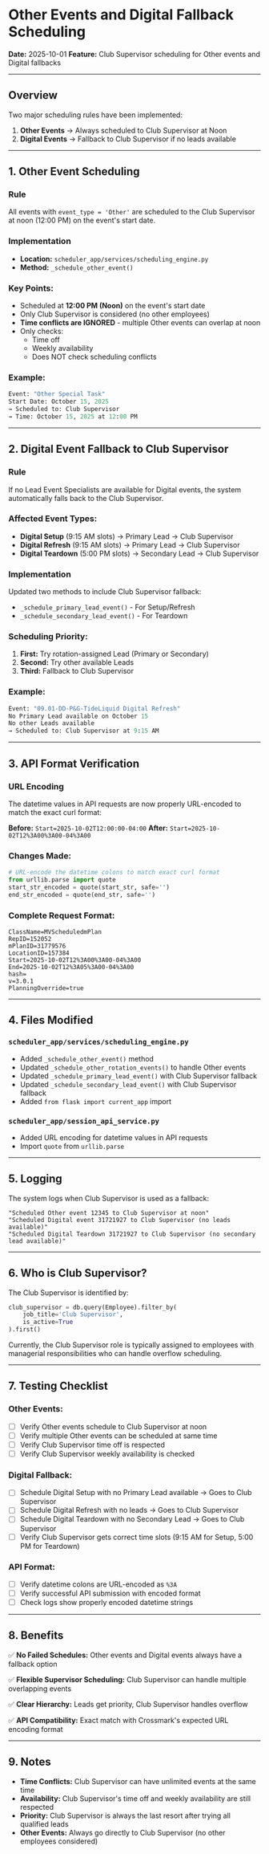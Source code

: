 # Other Events and Digital Fallback Scheduling

**Date:** 2025-10-01
**Feature:** Club Supervisor scheduling for Other events and Digital fallbacks

---

## Overview

Two major scheduling rules have been implemented:

1. **Other Events** → Always scheduled to Club Supervisor at Noon
2. **Digital Events** → Fallback to Club Supervisor if no leads available

---

## 1. Other Event Scheduling

### Rule
All events with `event_type = 'Other'` are scheduled to the Club Supervisor at noon (12:00 PM) on the event's start date.

### Implementation
- **Location:** `scheduler_app/services/scheduling_engine.py`
- **Method:** `_schedule_other_event()`

### Key Points:
- Scheduled at **12:00 PM (Noon)** on the event's start date
- Only Club Supervisor is considered (no other employees)
- **Time conflicts are IGNORED** - multiple Other events can overlap at noon
- Only checks:
  - Time off
  - Weekly availability
  - Does NOT check scheduling conflicts

### Example:
```python
Event: "Other Special Task"
Start Date: October 15, 2025
→ Scheduled to: Club Supervisor
→ Time: October 15, 2025 at 12:00 PM
```

---

## 2. Digital Event Fallback to Club Supervisor

### Rule
If no Lead Event Specialists are available for Digital events, the system automatically falls back to the Club Supervisor.

### Affected Event Types:
- **Digital Setup** (9:15 AM slots) → Primary Lead → Club Supervisor
- **Digital Refresh** (9:15 AM slots) → Primary Lead → Club Supervisor
- **Digital Teardown** (5:00 PM slots) → Secondary Lead → Club Supervisor

### Implementation
Updated two methods to include Club Supervisor fallback:
- `_schedule_primary_lead_event()` - For Setup/Refresh
- `_schedule_secondary_lead_event()` - For Teardown

### Scheduling Priority:
1. **First:** Try rotation-assigned Lead (Primary or Secondary)
2. **Second:** Try other available Leads
3. **Third:** Fallback to Club Supervisor

### Example:
```python
Event: "09.01-DD-P&G-TideLiquid Digital Refresh"
No Primary Lead available on October 15
No other Leads available
→ Scheduled to: Club Supervisor at 9:15 AM
```

---

## 3. API Format Verification

### URL Encoding
The datetime values in API requests are now properly URL-encoded to match the exact curl format:

**Before:** `Start=2025-10-02T12:00:00-04:00`
**After:** `Start=2025-10-02T12%3A00%3A00-04%3A00`

### Changes Made:
```python
# URL-encode the datetime colons to match exact curl format
from urllib.parse import quote
start_str_encoded = quote(start_str, safe='')
end_str_encoded = quote(end_str, safe='')
```

### Complete Request Format:
```
ClassName=MVScheduledmPlan
RepID=152052
mPlanID=31779576
LocationID=157384
Start=2025-10-02T12%3A00%3A00-04%3A00
End=2025-10-02T12%3A05%3A00-04%3A00
hash=
v=3.0.1
PlanningOverride=true
```

---

## 4. Files Modified

### `scheduler_app/services/scheduling_engine.py`
- Added `_schedule_other_event()` method
- Updated `_schedule_other_rotation_events()` to handle Other events
- Updated `_schedule_primary_lead_event()` with Club Supervisor fallback
- Updated `_schedule_secondary_lead_event()` with Club Supervisor fallback
- Added `from flask import current_app` import

### `scheduler_app/session_api_service.py`
- Added URL encoding for datetime values in API requests
- Import `quote` from `urllib.parse`

---

## 5. Logging

The system logs when Club Supervisor is used as a fallback:

```
"Scheduled Other event 12345 to Club Supervisor at noon"
"Scheduled Digital event 31721927 to Club Supervisor (no leads available)"
"Scheduled Digital Teardown 31721927 to Club Supervisor (no secondary lead available)"
```

---

## 6. Who is Club Supervisor?

The Club Supervisor is identified by:
```python
club_supervisor = db.query(Employee).filter_by(
    job_title='Club Supervisor',
    is_active=True
).first()
```

Currently, the Club Supervisor role is typically assigned to employees with managerial responsibilities who can handle overflow scheduling.

---

## 7. Testing Checklist

### Other Events:
- [ ] Verify Other events schedule to Club Supervisor at noon
- [ ] Verify multiple Other events can be scheduled at same time
- [ ] Verify Club Supervisor time off is respected
- [ ] Verify Club Supervisor weekly availability is checked

### Digital Fallback:
- [ ] Schedule Digital Setup with no Primary Lead available → Goes to Club Supervisor
- [ ] Schedule Digital Refresh with no leads → Goes to Club Supervisor
- [ ] Schedule Digital Teardown with no Secondary Lead → Goes to Club Supervisor
- [ ] Verify Club Supervisor gets correct time slots (9:15 AM for Setup, 5:00 PM for Teardown)

### API Format:
- [ ] Verify datetime colons are URL-encoded as `%3A`
- [ ] Verify successful API submission with encoded format
- [ ] Check logs show properly encoded datetime strings

---

## 8. Benefits

✅ **No Failed Schedules:** Other events and Digital events always have a fallback option

✅ **Flexible Supervisor Scheduling:** Club Supervisor can handle multiple overlapping events

✅ **Clear Hierarchy:** Leads get priority, Club Supervisor handles overflow

✅ **API Compatibility:** Exact match with Crossmark's expected URL encoding format

---

## 9. Notes

- **Time Conflicts:** Club Supervisor can have unlimited events at the same time
- **Availability:** Club Supervisor's time off and weekly availability are still respected
- **Priority:** Club Supervisor is always the last resort after trying all qualified leads
- **Other Events:** Always go directly to Club Supervisor (no other employees considered)